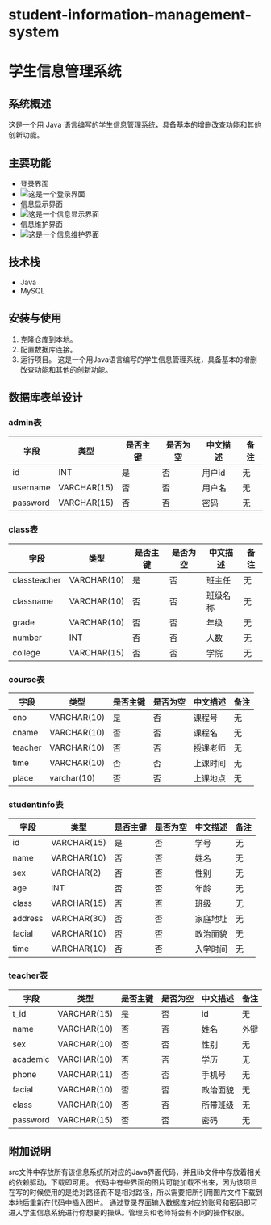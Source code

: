 # student-information-management-system
# 学生信息管理系统

## 系统概述
这是一个用 Java 语言编写的学生信息管理系统，具备基本的增删改查功能和其他创新功能。

## 主要功能
- 登录界面
- ![这是一个登录界面](https://github.com/user-attachments/assets/ad5391c2-c506-484c-be26-1db1d7dde129)
- 信息显示界面
- ![这是一个信息显示界面](https://github.com/user-attachments/assets/f938b667-35ca-4042-aff9-e401bcc11df4)
- 信息维护界面
- ![这是一个信息维护界面](https://github.com/user-attachments/assets/c53e1068-e310-46c4-9c39-eaefb982e883)


## 技术栈
- Java
- MySQL

## 安装与使用
1. 克隆仓库到本地。
2. 配置数据库连接。
3. 运行项目。
这是一个用Java语言编写的学生信息管理系统，具备基本的增删改查功能和其他的创新功能。

## 数据库表单设计
### admin表

|字段|类型|是否主键|是否为空|中文描述|备注|
|----|----|----|----|----|----|
|id|INT|是|否|用户id|无|
|username|VARCHAR(15)|否|否|用户名|无|
|password|VARCHAR(15)|否|否|密码|无|
### class表

|字段|类型|是否主键|是否为空|中文描述|备注|
|----|----|----|----|----|----|
|classteacher|VARCHAR(10)|是|否|班主任|无|
|classname|VARCHAR(10)|否|否|班级名称|无|
|grade|VARCHAR(10)|否|否|年级|无|
|number|INT|否|否|人数|无|
|college|VARCHAR(15)|否|否|学院|无|
### course表

|字段|类型|是否主键|是否为空|中文描述|备注|
|----|----|----|----|----|----|
|cno|VARCHAR(10)|是|否|课程号|无|
|cname|VARCHAR(10)|否|否|课程名|无|
|teacher|VARCHAR(10)|否|否|授课老师|无|
|time|VARCHAR(10)|否|否|上课时间|无|
|place|varchar(10)|否|否|上课地点|无|

### studentinfo表

|字段|类型|是否主键|是否为空|中文描述|备注|
|----|----|----|----|----|----|
|id|VARCHAR(15)|是|否|学号|无|
|name|VARCHAR(10)|否|否|姓名|无|
|sex|VARCHAR(2)|否|否|性别|无|
|age|INT|否|否|年龄|无|
|class|VARCHAR(15)|否|否|班级|无|
|address|VARCHAR(30)|否|否|家庭地址|无|
|facial|VARCHAR(10)|否|否|政治面貌|无|
|time|VARCHAR(10)|否|否|入学时间|无|
### teacher表

|字段|类型|是否主键|是否为空|中文描述|备注|
|----|----|----|----|----|----|
|t_id|VARCHAR(15)|是|否|id|无|
|name|VARCHAR(10)|否|否|姓名|外键|
|sex|VARCHAR(10)|否|否|性别|无|
|academic|VARCHAR(10)|否|否|学历|无|
|phone|VARCHAR(11)|否|否|手机号|无|
|facial|VARCHAR(10)|否|否|政治面貌|无|
|class|VARCHAR(10)|否|否|所带班级|无|
|password|VARCHAR(15)|否|否|密码|无|

## 附加说明
src文件中存放所有该信息系统所对应的Java界面代码，并且lib文件中存放着相关的依赖驱动，下载即可用。
代码中有些界面的图片可能加载不出来，因为该项目在写的时候使用的是绝对路径而不是相对路径，所以需要把所引用图片文件下载到本地后重新在代码中插入图片。
通过登录界面输入数据库对应的账号和密码即可进入学生信息系统进行你想要的操纵。管理员和老师将会有不同的操作权限。
